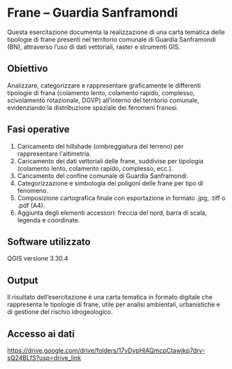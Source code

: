 # Frane – Guardia Sanframondi

Questa esercitazione documenta la realizzazione di una carta tematica delle tipologie di frane presenti nel territorio comunale di Guardia Sanframondi (BN), attraverso l’uso di dati vettoriali, raster e strumenti GIS.

## Obiettivo
Analizzare, categorizzare e rappresentare graficamente le differenti tipologie di frana (colamento lento, colamento rapido, complesso, scivolamento rotazionale, DGVP) all'interno del territorio comunale, evidenziando la distribuzione spaziale dei fenomeni franosi.

## Fasi operative
1. Caricamento del hillshade (ombreggiatura del terreno) per rappresentare l'altimetria.
2. Caricamento dei dati vettoriali delle frane, suddivise per tipologia (colamento lento, colamento rapido, complesso, ecc.).
3. Caricamento del confine comunale di Guardia Sanframondi.
4. Categorizzazione e simbologia dei poligoni delle frane per tipo di fenomeno.
5. Composizione cartografica finale con esportazione in formato .jpg, .tiff o .pdf (A4).
6. Aggiunta degli elementi accessori: freccia del nord, barra di scala, legenda e coordinate.

## Software utilizzato
QGIS versione 3.30.4

## Output
Il risultato dell’esercitazione è una carta tematica in formato digitale che rappresenta le tipologie di frane, utile per analisi ambientali, urbanistiche e di gestione del rischio idrogeologico.

## Accesso ai dati
https://drive.google.com/drive/folders/17vDvpHlAQmcpCtawjkp7drv-sQ24BLfS?usp=drive_link

